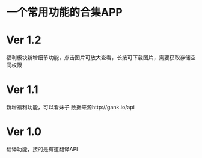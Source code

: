 # 一个常用功能的合集APP

# Ver 1.2
福利板块新增细节功能，点击图片可放大查看，长按可下载图片，需要获取存储空间权限

# Ver 1.1
新增福利功能，可以看妹子
数据来源http://gank.io/api


# Ver 1.0
翻译功能，接的是有道翻译API
